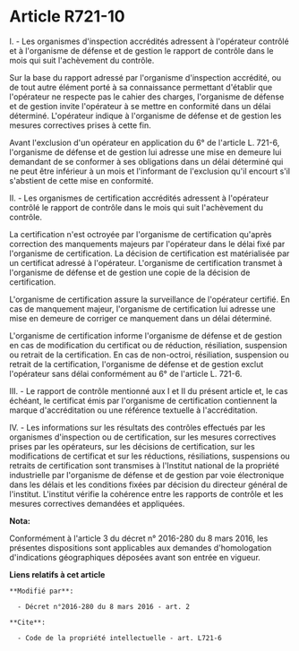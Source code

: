 # Article R721-10

I. - Les organismes d'inspection accrédités adressent à l'opérateur contrôlé et à l'organisme de défense et de gestion le
rapport de contrôle dans le mois qui suit l'achèvement du contrôle.

Sur la base du rapport adressé par l'organisme d'inspection accrédité, ou de tout autre élément porté à sa connaissance
permettant d'établir que l'opérateur ne respecte pas le cahier des charges, l'organisme de défense et de gestion invite
l'opérateur à se mettre en conformité dans un délai déterminé. L'opérateur indique à l'organisme de défense et de gestion les
mesures correctives prises à cette fin.

Avant l'exclusion d'un opérateur en application du 6° de l'article L. 721-6, l'organisme de défense et de gestion lui adresse
une mise en demeure lui demandant de se conformer à ses obligations dans un délai déterminé qui ne peut être inférieur à un
mois et l'informant de l'exclusion qu'il encourt s'il s'abstient de cette mise en conformité.

II. - Les organismes de certification accrédités adressent à l'opérateur contrôlé le rapport de contrôle dans le mois qui
suit l'achèvement du contrôle.

La certification n'est octroyée par l'organisme de certification qu'après correction des manquements majeurs par l'opérateur
dans le délai fixé par l'organisme de certification. La décision de certification est matérialisée par un certificat adressé
à l'opérateur. L'organisme de certification transmet à l'organisme de défense et de gestion une copie de la décision de
certification.

L'organisme de certification assure la surveillance de l'opérateur certifié. En cas de manquement majeur, l'organisme de
certification lui adresse une mise en demeure de corriger ce manquement dans un délai déterminé.

L'organisme de certification informe l'organisme de défense et de gestion en cas de modification du certificat ou de
réduction, résiliation, suspension ou retrait de la certification. En cas de non-octroi, résiliation, suspension ou retrait
de la certification, l'organisme de défense et de gestion exclut l'opérateur sans délai conformément au 6° de l'article L.
721-6.

III. - Le rapport de contrôle mentionné aux I et II du présent article et, le cas échéant, le certificat émis par l'organisme
de certification contiennent la marque d'accréditation ou une référence textuelle à l'accréditation.

IV. - Les informations sur les résultats des contrôles effectués par les organismes d'inspection ou de certification, sur les
mesures correctives prises par les opérateurs, sur les décisions de certification, sur les modifications de certificat et sur
les réductions, résiliations, suspensions ou retraits de certification sont transmises à l'Institut national de la propriété
industrielle par l'organisme de défense et de gestion par voie électronique dans les délais et les conditions fixées par
décision du directeur général de l'institut. L'institut vérifie la cohérence entre les rapports de contrôle et les mesures
correctives demandées et appliquées.

**Nota:**

Conformément à l'article 3 du décret n° 2016-280 du 8 mars 2016, les présentes dispositions sont applicables aux demandes
d'homologation d'indications géographiques déposées avant son entrée en vigueur.

**Liens relatifs à cet article**

	**Modifié par**:

	  - Décret n°2016-280 du 8 mars 2016 - art. 2

	**Cite**:

	  - Code de la propriété intellectuelle - art. L721-6
